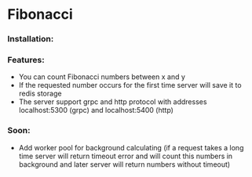 # Fibonacci

### **Installation**:
    
### **Features**:
 * You can count Fibonacci numbers between x and y 
 * If the requested number occurs for the first time server will save it to redis storage
 * The server support grpc and http protocol with addresses localhost:5300 (grpc) and localhost:5400 (http)

### **Soon**:
 * Add worker pool for background calculating (if a request takes a long time server will return 
 timeout error and will count this numbers in background and later server will return numbers without timeout)
